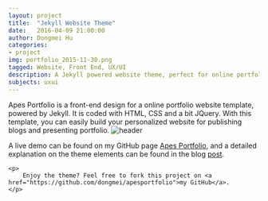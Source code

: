 ```yaml
---
layout: project
title:  "Jekyll Website Theme"
date:   2016-04-09 21:00:00
author: Dongmei Hu
categories:
- project
img: portfolio_2015-11-30.png
tagged: Website, Front End, UX/UI
description: A Jekyll powered website theme, perfect for online portfolio. Published on GitHub for downloading.
subjects: uxui
---
```


Apes Portfolio is a front-end design for a online portfolio website template, powered by Jekyll. It is coded with HTML, CSS and a bit JQuery. With this template, you can easily build your personalized website for publishing blogs and presenting portfolio. 
<img class="center-img topmargin bottommargin-lg" src="{{ site.baseurl }}/assets/img/project/2015-11-30/github.png" alt="header" title="Persona">

<div class="row bottommargin">
	<p>
		A live demo can be found on my GitHub page <a href="http://dongmei.github.io/apesportfolio/">Apes Portfolio</a>, and a detailed explanation on the theme elements can be found in the blog <a href="http://dongmei.github.io/apesportfolio/blog/theme/Theme-Elements">post</a>.
	</p>

	<p>
		Enjoy the theme? Feel free to fork this project on <a href="https://github.com/dongmei/apesportfolio">my GitHub</a>.  
	</p>
	
</div>
